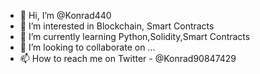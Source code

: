 - 👋 Hi, I’m @Konrad440
- 👀 I’m interested in Blockchain, Smart Contracts
- 🌱 I’m currently learning Python,Solidity,Smart Contracts
- 💞️ I’m looking to collaborate on ...
- 📫 How to reach me on Twitter - @Konrad90847429

<!---
Konrad440/Konrad440 is a ✨ special ✨ repository because its `README.md` (this file) appears on your GitHub profile.
You can click the Preview link to take a look at your changes.
--->
